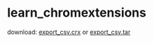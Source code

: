 # learn_chromextensions

download: [export_csv.crx](https://github.com/thinklife/learn_chromextensions/blob/master/export_csv.crx) or [export_csv.tar](https://github.com/thinklife/learn_chromextensions/blob/master/export_csv.tar)
